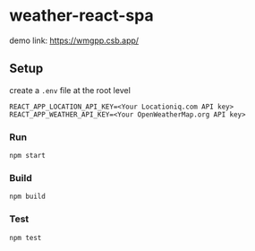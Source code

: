 # weather-react-spa
demo link: https://wmgpp.csb.app/

## Setup

create a `.env` file at the root level

```
REACT_APP_LOCATION_API_KEY=<Your Locationiq.com API key>
REACT_APP_WEATHER_API_KEY=<Your OpenWeatherMap.org API key>
```

### Run

`npm start`

### Build

`npm build`

### Test

`npm test`